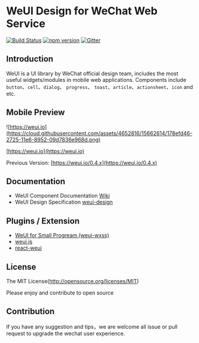 WeUI Design for WeChat Web Service  
====

[![Build Status](https://travis-ci.org/weui/weui.svg?branch=master)](https://travis-ci.org/weui/weui)
[![npm version](https://img.shields.io/npm/v/weui.svg)](https://www.npmjs.org/package/weui)
[![Gitter](https://badges.gitter.im/weui/weui.svg)](https://gitter.im/weui/weui?utm_source=badge&utm_medium=badge&utm_campaign=pr-badge)

## Introduction

WeUI is a UI library by WeChat official design team, includes the most useful widgets/modules in mobile web applications. Components include `button`、`cell`、`dialog`、 `progress`、 `toast`、`article`、`actionsheet`、`icon` and etc.

## Mobile Preview

![https://weui.io](https://cloud.githubusercontent.com/assets/4652816/15662614/178efd46-2725-11e6-8952-09d7836e968d.png)

[https://weui.io](https://weui.io)

Previous Version: [https://weui.io/0.4.x](https://weui.io/0.4.x)

## Documentation
- WeUI Component Documentation [Wiki](https://github.com/weui/weui/wiki)
- WeUI Design Specification [weui-design](https://github.com/weui/weui-design)

## Plugins / Extension
- [WeUI for Small Progream (weui-wxss)](https://github.com/weui/weui-wxss/)
- [weui.js](https://github.com/weui/weui.js/)
- [react-weui](https://github.com/weui/react-weui/)

## License
The MIT License(http://opensource.org/licenses/MIT)

Please enjoy and contribute to open source

## Contribution

If you have any suggestion and tips，we are welcome all issue or pull request to upgrade the wechat user experience.
